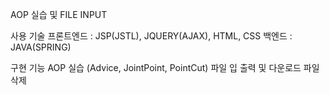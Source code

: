 AOP 실습 및 FILE INPUT

사용 기술
프론트엔드 : JSP(JSTL), JQUERY(AJAX), HTML, CSS
백엔드 : JAVA(SPRING)

구현 기능
AOP 실습 (Advice, JointPoint, PointCut)
파일 입 출력 및 다운로드
파일 삭제

